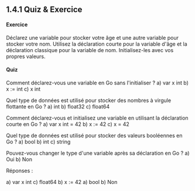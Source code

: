 ## 1.4.1 Quiz & Exercice

#### Exercice
Déclarez une variable pour stocker votre âge et une autre variable pour stocker votre nom. Utilisez la déclaration courte pour la variable d'âge et la déclaration classique pour la variable de nom. Initialisez-les avec vos propres valeurs.

#### Quiz
Comment déclarez-vous une variable en Go sans l'initialiser ?
a) var x int
b) x := int
c) x int

Quel type de données est utilisé pour stocker des nombres à virgule flottante en Go ?
a) int
b) float32
c) float64

Comment déclarez-vous et initialisez une variable en utilisant la déclaration courte en Go ?
a) var x int = 42
b) x := 42
c) x = 42

Quel type de données est utilisé pour stocker des valeurs booléennes en Go ?
a) bool
b) int
c) string

Pouvez-vous changer le type d'une variable après sa déclaration en Go ?
a) Oui
b) Non


























Réponses :

a) var x int
c) float64
b) x := 42
a) bool
b) Non